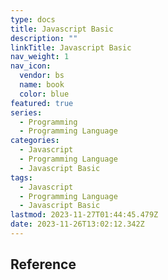 ```yaml
---
type: docs
title: Javascript Basic
description: ""
linkTitle: Javascript Basic
nav_weight: 1
nav_icon:
  vendor: bs
  name: book
  color: blue
featured: true
series:
  - Programming
  - Programming Language
categories:
  - Javascript
  - Programming Language
  - Javascript Basic
tags:
  - Javascript
  - Programming Language
  - Javascript Basic
lastmod: 2023-11-27T01:44:45.479Z
date: 2023-11-26T13:02:12.342Z
---
```


## Reference
